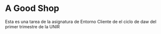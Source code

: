 # A Good Shop
Esta es una tarea de la asignatura de Entorno Cliente de el ciclo de daw del primer trimestre de la UNIR
